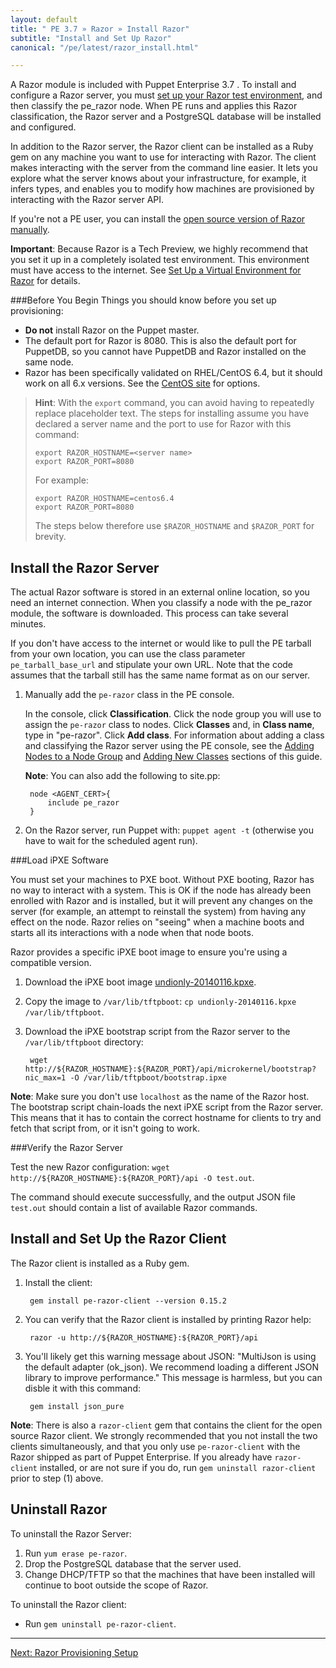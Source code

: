 ```yaml
---
layout: default
title: " PE 3.7 » Razor » Install Razor"
subtitle: "Install and Set Up Razor"
canonical: "/pe/latest/razor_install.html"

---
```

A Razor module is included with Puppet Enterprise 3.7 . To install and configure a Razor server, you must [set up your Razor test environment](./razor_prereqs.html), and then classify the pe_razor node. When PE runs and applies this Razor classification, the Razor server and a PostgreSQL database will be installed and configured.   

In addition to the Razor server, the Razor client can be installed as a Ruby gem on any machine you want to use for interacting with Razor. The client makes interacting with the server from the command line easier. It lets you explore what the server knows about your infrastructure, for example, it infers types, and enables you to modify how machines are provisioned by interacting with the Razor server API.

If you're not a PE user, you can install the [open source version of Razor manually](https://github.com/puppetlabs/razor-server/wiki/Installation). 
 
**Important**: Because Razor is a Tech Preview, we highly recommend that you set it up in a completely isolated test environment. This environment must have access to the internet. See [Set Up a Virtual Environment for Razor](./razor_prereqs.html) for details.
	 
###Before You Begin
Things you should know before you set up provisioning:

+ **Do not** install Razor on the Puppet master.
+ The default port for Razor is 8080. This is also the default port for PuppetDB, so you cannot have PuppetDB and Razor installed on the same node.
+ Razor has been specifically validated on RHEL/CentOS 6.4, but it should work on all 6.x versions. See the [CentOS site](http://isoredirect.centos.org/centos/6/isos/x86_64/) for options.

>**Hint**: With the `export` command, you can avoid having to repeatedly replace placeholder text. The steps for installing assume you have declared a server name and the port to use for Razor with this command:
>
>     export RAZOR_HOSTNAME=<server name> 
>     export RAZOR_PORT=8080
>    
> For example: 
>
>	  export RAZOR_HOSTNAME=centos6.4 
>	  export RAZOR_PORT=8080	
>	
> The steps below therefore use `$RAZOR_HOSTNAME` and `$RAZOR_PORT` for brevity.

Install the Razor Server
-------------

The actual Razor software is stored in an external online location, so you need an internet connection. When you classify a node with the pe_razor module, the software is downloaded. This process can take several minutes. 

If you don't have access to the internet or would like to pull the PE tarball from your own location, you can use the class parameter `pe_tarball_base_url` and stipulate your own URL. Note that the code assumes that the tarball still has the same name format as on our server. 

1. Manually add the `pe-razor` class in the PE console. 

   In the console, click **Classification**. Click the node group you will use to assign the `pe-razor` class to nodes. Click **Classes** and, in **Class name**, type in "pe-razor". Click **Add class**. For information about adding a  class and classifying the Razor server using the PE console, see the [Adding Nodes to a Node Group](./console_classes_groups.html#adding-nodes-to-a-node-group) and [Adding New Classes](./console_classes_groups.html#adding-classes-to-a-node-group) sections of this guide. 


	**Note**: You can also add the following to site.pp:
	
		node <AGENT_CERT>{
			include pe_razor
		}
	
2. On the Razor server, run Puppet with: `puppet agent -t` (otherwise you have to wait for the scheduled agent run).


###Load iPXE Software

You must set your machines to PXE boot. Without PXE booting, Razor has no way to interact with a system. This is OK if the node has already been enrolled with Razor and is installed, but it will prevent any changes on the server (for example, an attempt to reinstall the system) from having any effect on the node. Razor relies on "seeing" when a machine boots and starts all its interactions with a node when that node boots.

Razor provides a specific iPXE boot image to ensure you're using a compatible version. 

1. Download the iPXE boot image [undionly-20140116.kpxe](http://links.puppetlabs.com/pe-razor-ipxe-firmare-3.3).
2. Copy the image to `/var/lib/tftpboot`: `cp undionly-20140116.kpxe /var/lib/tftpboot`.
	
3. Download the iPXE bootstrap script from the Razor server to the `/var/lib/tftpboot` directory: 

		wget http://${RAZOR_HOSTNAME}:${RAZOR_PORT}/api/microkernel/bootstrap?nic_max=1 -O /var/lib/tftpboot/bootstrap.ipxe
		
 **Note**: Make sure you don't use `localhost` as the name of the Razor host. The bootstrap script chain-loads the next iPXE script from the Razor server. This means that it has to contain the correct hostname for clients to try and fetch that script from, or it isn't going to work.	
		
		
###Verify the Razor Server 

Test the new Razor configuration: `wget http://${RAZOR_HOSTNAME}:${RAZOR_PORT}/api -O test.out`.
	
The command should execute successfully, and the output JSON file `test.out` should contain a list of available Razor commands.


Install and Set Up the Razor Client
-------------

The Razor client is installed as a Ruby gem. 

1. Install the client:

		gem install pe-razor-client --version 0.15.2
		
2. You can verify that the Razor client is installed by printing Razor help:

		razor -u http://${RAZOR_HOSTNAME}:${RAZOR_PORT}/api

3. You'll likely get this warning message about JSON: "MultiJson is using the default adapter (ok_json). We recommend loading a different JSON library to improve performance."  This message is harmless, but you can disble it with this command:

		gem install json_pure

**Note**: There is also a `razor-client` gem that contains the client for the open source Razor client. We strongly recommended that you not install the two clients simultaneously, and that you only use `pe-razor-client` with the Razor shipped as part of Puppet Enterprise. If you already have `razor-client` installed, or are not sure if you do, run `gem uninstall razor-client` prior to step (1) above.

Uninstall Razor
-------------
To uninstall the Razor Server:

1. Run `yum erase pe-razor`.
2. Drop the PostgreSQL database that the server used.
3. Change DHCP/TFTP so that the machines that have been installed will continue to boot outside the scope of Razor.

To uninstall the Razor client:

+  Run `gem uninstall pe-razor-client`.


* * *

[Next: Razor Provisioning Setup](./razor_using.html)
